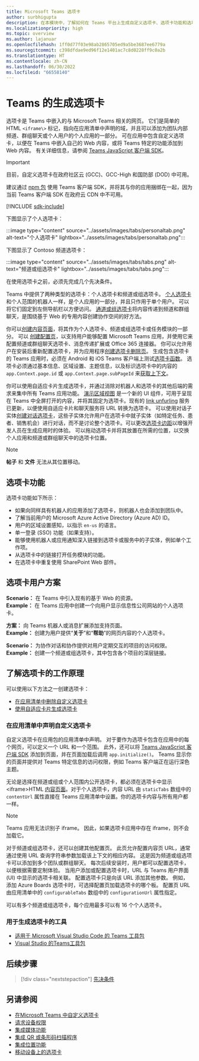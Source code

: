 ```yaml
---
title: Microsoft Teams 选项卡
author: surbhigupta
description: 在本模块中，了解如何在 Teams 平台上生成自定义选项卡、选项卡功能和选项卡应用场景
ms.localizationpriority: high
ms.topic: overview
ms.author: lajanuar
ms.openlocfilehash: 1ff0d77f03e98ab2865705ed9a5be3687ee6779a
ms.sourcegitcommit: c398dfdae9ed96f12e1401ac7c8d0228ff9c0a2b
ms.translationtype: HT
ms.contentlocale: zh-CN
ms.lasthandoff: 06/30/2022
ms.locfileid: "66558140"
---
```

# <a name="build-tabs-for-teams"></a>Teams 的生成选项卡

选项卡是 Teams 中嵌入的与 Microsoft Teams 相关的网页。 它们是简单的 HTML `<iframe\>` 标记，指向在应用清单中声明的域，并且可以添加为团队内部频道、群组聊天或个人用户的个人应用的一部分。 可在应用中包含自定义选项卡，以便在 Teams 中嵌入自己的 Web 内容，或将 Teams 特定的功能添加到 Web 内容。 有关详细信息，请参阅 [Teams JavaScript 客户端 SDK](/javascript/api/overview/msteams-client)。

> [!IMPORTANT]
> 目前，自定义选项卡在政府社区云 (GCC)、GCC-High 和国防部 (DOD) 中可用。
>
> 建议通过 [npm 包](https://www.npmjs.com/package/@microsoft/teams-js) 使用 Teams 客户端 SDK，并将其与你的应用捆绑在一起，因为当前 Teams 客户端 SDK 在政府云 CDN 中不可用。

[!INCLUDE [sdk-include](~/includes/sdk-include.md)]

下图显示了个人选项卡：

:::image type="content" source="../assets/images/tabs/personaltab.png" alt-text="个人选项卡" lightbox="../assets/images/tabs/personaltab.png":::

下图显示了 Contoso 频道选项卡：

:::image type="content" source="../assets/images/tabs/tabs.png" alt-text="频道或组选项卡" lightbox="../assets/images/tabs/tabs.png":::

在使用选项卡之前，必须先完成几个先决条件。

Teams 中提供了两种类型的选项卡：个人选项卡和频道或组选项卡。 [个人选项卡](~/tabs/how-to/create-personal-tab.md) 和个人范围的机器人一样，是个人应用的一部分，并且只作用于单个用户。 可以将它们固定到左侧导航栏以方便访问。 [通道或组选项卡](~/tabs/how-to/create-channel-group-tab.md)将内容传递到频道和群组聊天，是围绕基于 Web 的专用内容创建协作空间的好方法。

你可以[创建内容页面](~/tabs/how-to/create-tab-pages/content-page.md)，将其作为个人选项卡、频道或组选项卡或任务模块的一部分。 可以 [创建配置页](~/tabs/how-to/create-tab-pages/configuration-page.md)，以支持用户能够配置 Microsoft Teams 应用，并使用它来配置频道或群组聊天选项卡、消息传递扩展或 Office 365 连接器。 你可以允许用户在安装后重新配置选项卡，并为应用程序[创建选项卡删除页](~/tabs/how-to/create-tab-pages/removal-page.md)。 生成包含选项卡的 Teams 应用时，必须在 Android 和 iOS Teams 客户端上测试[选项卡函数](~/tabs/design/tabs-mobile.md)。 选项卡必须通过基本信息、区域设置、主题信息，以及标识选项卡中的内容的 `app.Context.page.id` 或 `app.Context.page.subPageId` 来[获取上下文](~/tabs/how-to/access-teams-context.md)。

你可以使用自适应卡片生成选项卡，并通过消除对机器人和选项卡的其他后端的需求来集中所有 Teams 应用功能。 [演示区域视图](~/tabs/tabs-link-unfurling.md) 是一个新的 UI 组件，可用于呈现在 Teams 中全屏打开的内容，并将其固定为选项卡。现有的 [link unfurling](~/tabs/tabs-link-unfurling.md) 服务已更新，以便使用自适应卡片和聊天服务将 URL 转换为选项卡。 可以使用对话子实体[创建对话选项卡](~/tabs/how-to/conversational-tabs.md)，这些子实体允许用户在选项卡中就子实体（如特定任务、患者、销售机会）进行对话，而不是讨论整个选项卡。可以更改[选项卡边距](~/resources/removing-tab-margins.md)以增强开发人员在生成应用时的体验。 可以拖动选项卡并将其放置在所需的位置，以交换个人应用和频道或群组聊天中的选项卡位置。

> [!NOTE]
> **帖子** 和 **文件** 无法从其位置移动。

## <a name="tab-features"></a>选项卡功能

选项卡功能如下所示：

* 如果向同样具有机器人的应用添加了选项卡，则机器人也会添加到团队中。
* 了解当前用户的 Microsoft Azure Active Directory (Azure AD) ID。
* 用户的区域设置感知，以指示 `en-us` 的语言。
* 单一登录 (SSO) 功能（如果支持）。
* 能够使用机器人或应用通知深入链接到选项卡或服务中的子实体，例如单个工作项。
* 从选项卡中的链接打开任务模块的功能。
* 在选项卡中重复使用 SharePoint Web 部件。

## <a name="tabs-user-scenarios"></a>选项卡用户方案

**Scenario：** 在 Teams 中引入现有的基于 Web 的资源。 \
**Example：** 在 Teams 应用中创建一个向用户显示信息性公司网站的个人选项卡。

**方案：** 向 Teams 机器人或消息扩展添加支持页面。 \
**Example：** 创建为用户提供“**关于**”和“**帮助**”的网页内容的个人选项卡。

**Scenario：** 为协作对话和协作提供对用户定期交互的项目的访问权限。 \
**Example：** 创建一个频道或组选项卡，其中包含各个项目的深层链接。

## <a name="understand-how-tabs-work"></a>了解选项卡的工作原理

可以使用以下方法之一创建选项卡：

* [在应用清单中删除自定义选项卡](#declare-custom-tab-in-app-manifest)
* [使用自适应卡片生成选项卡](~/tabs/how-to/build-adaptive-card-tabs.md)

### <a name="declare-custom-tab-in-app-manifest"></a>在应用清单中声明自定义选项卡

自定义选项卡在应用包的应用清单中声明。 对于要作为选项卡包含在应用中的每个网页，可以定义一个 URL 和一个范围。 此外，还可以将 [Teams JavaScript 客户端 SDK](/javascript/api/overview/msteams-client) 添加到页面，并在页面加载后调用 `app.initialize()`。 Teams 显示你的页面并提供对 Teams 特定信息的访问权限，例如 Teams 客户端正在运行深色主题。

无论是选择在频道或组或个人范围内公开选项卡，都必须在选项卡中显示 <iframe\>HTML [内容页面](~/tabs/how-to/create-tab-pages/content-page.md)。对于个人选项卡，内容 URL 由 `staticTabs` 数组中的 `contentUrl` 属性直接在 Teams 应用清单中设置。你的选项卡内容与所有用户都一样。

> [!Note]
> Teams 应用无法识别子 iframe。 因此，如果选项卡应用中存在 iframe，则不会加载它。

对于频道或组选项卡，还可以创建其他配置页。 此页允许配置内容页 URL，通常通过使用 URL 查询字符串参数加载该上下文的相应内容。 这是因为频道或组选项卡可以添加到多个团队或群组聊天。 每次后续安装时，用户都可以配置选项卡，以便根据需要定制体验。 当用户添加或配置选项卡时，URL 与 Teams 用户界面 (UI) 中显示的选项卡相关联。 配置选项卡只是向该 URL 添加其他参数。 例如，添加 Azure Boards 选项卡时，可选择配置页加载选项卡的哪个板。 配置页 URL 由应用清单中的 `configurableTabs` 数组中的 `configurationUrl` 属性指定。

可以有多个频道或组选项卡，每个应用最多可以有 16 个个人选项卡。

### <a name="tools-to-build-tabs"></a>用于生成选项卡的工具

* [适用于 Microsoft Visual Studio Code 的 Teams 工具包](../toolkit/visual-studio-code-overview.md)
* [Visual Studio 的Teams工具包](../toolkit/visual-studio-overview.md)

## <a name="next-step"></a>后续步骤

> [!div class="nextstepaction"]
> [先决条件](~/tabs/how-to/tab-requirements.md)

## <a name="see-also"></a>另请参阅

* [在Microsoft Teams 中自定义选项卡](/microsoftteams/built-in-custom-tabs#develop-custom-tabs)
* [请求设备权限](../concepts/device-capabilities/native-device-permissions.md)
* [集成媒体功能](../concepts/device-capabilities/media-capabilities.md)
* [集成 QR 或条形码扫描程序](../concepts/device-capabilities/qr-barcode-scanner-capability.md)
* [集成位置功能](../concepts/device-capabilities/location-capability.md)
* [移动设备上的选项卡](design/tabs-mobile.md#tabs-on-mobile)

